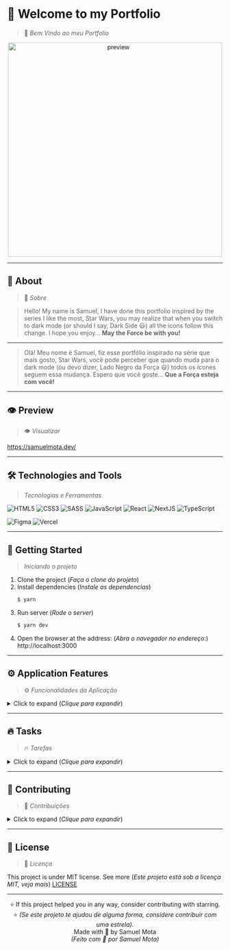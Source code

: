 <!-- SHIELDS EXAMPLE [![License: mit](https://img.shields.io/badge/License-mit-yellow.svg)](https://github.com/samuel-mota/PROJECT-NAME/blob/main/LICENSE) -->

# 👋 Welcome to my Portfolio
> 👋 *Bem Vindo ao meu Portfolio*


<p align="center">
  <img src="https://i.ibb.co/XyztsFs/Samuel-Mota-DEV.gif" alt="preview" width="500px" />  
<!-- ![Preview](https://i.ibb.co/mywwmZf/Inicio-move-it.gif) -->
</p>
<hr>

## 🚀 About
> 🚀 *Sobre*

>Hello! My name is Samuel, I have done this portfolio inspired by the series I like the most, Star Wars, you may realize that when you switch to dark mode (or should I say, Dark Side 😃) all the icons follow this change. I hope you enjoy... **May the Force be with you!**

---

>Olá! Meu nome é Samuel, fiz esse portfólio inspirado na série que mais gosto, Star Wars, você pode perceber que quando muda para o dark mode (ou devo dizer, Lado Negro da Força 😃) todos os ícones seguem essa mudança. Espero que você goste... **Que a Força esteja com você!**

<hr>

## 👁️ Preview
> 👁️ *Visualizar*

https://samuelmota.dev/

<hr>

## 🛠️ Technologies and Tools
> *Tecnologias e Ferramentas*

![HTML5](https://img.shields.io/badge/-HTML5-E34F26?style=flat&logo=html5&logoColor=fff)
![CSS3](https://img.shields.io/badge/-CSS3-1572B6?style=flat&logo=css3&logoColor=fff)
![SASS](https://img.shields.io/badge/-Sass-CC6699?style=flat&logo=sass&logoColor=fff)
![JavaScript](https://img.shields.io/badge/-JavaScript-F7DF1E?style=flat&logo=javascript&logoColor=000)
![React](https://img.shields.io/badge/-React-61DAFB?style=flat&logo=react&logoColor=000)
![NextJS](https://img.shields.io/badge/-NextJS-000000?style=flat&logo=next-dot-js&logoColor=fff)
![TypeScript](https://img.shields.io/badge/-Typescript-3178C6?style=flat&logo=typescript&logoColor=fff)

![Figma](https://img.shields.io/badge/-Figma-F24E1E?style=flat&logo=Figma&logoColor=fff)
![Vercel](https://img.shields.io/badge/-Vercel-000000?style=flat&logo=vercel&logoColor=fff)


<hr>

## 🏁 Getting Started
> *Iniciando o projeto*

1. Clone the project (*Faça o clone do projeto*)
2. Install dependencies (*Instale as dependencias*)
	```bash
	$ yarn
	```
3. Run server (*Rode o server*)
	```bash
	$ yarn dev
	```
4. Open the browser at the address: (*Abra o navegador no endereço:*)
http://localhost:3000

<hr>

## ⚙️ Application Features
> ⚙️ *Funcionalidades da Aplicação*
<details>
<summary>Click to expand (<em>Clique para expandir</em>)</summary>
- Dark Mode or Dark Side (*Dark Mode ou Lado Negro da Força*) 
	<p align="center"><img src="https://i.ibb.co/9w6RVMh/Samuel-Mota-DEV-darkmode.gif" alt="level changing" width="500px" /></p>
- Responsiveness (*Responsivo*) 
	<p align="center"><img src="https://i.ibb.co/y0fg0rX/Samuel-Mota-DEV-responsive.gif" alt="responsive" width="500px" /></p>
</details>
<hr>

## 🔥 Tasks
> 🔥 *Tarefas*
<details>
<summary>Click to expand (<em>Clique para expandir</em>)</summary>

- [ ] Add more information in the Skills and Tools icons
- [ ] Localization (PT/ES)
- [x] Dark Theme 
- [x] Responsiveness

</details>
<hr>

## 🤝 Contributing
> 🤝 *Contribuições*
<details>
<summary>Click to expand (<em>Clique para expandir</em>)</summary>
Contributions, issues and feature requests are welcome! Follow these steps: (*Contribuições, problemas e solicitações de funcionalidades são bem-vindas! Siga os passos:*)

1. **Fork** this project (***Fork** este projeto*)
2. On your code editor terminal: (*No terminal do seu editor de código*)
	1. Create a branch with your feature: (*Crie uma branch para a nova funcionalidade:*)
	```bash
	$ git checkout -b feature
	```
	2. Commit your changes: (*Commit suas alterações:*)
	```bash
	$ git commit -am "add new feature"
	```
	3. Push your branch: (*Push sua branch:*)
	```bash
	$ git push origin my-feature
	```
3. Create a new **Pull Request** (*Crie uma nova **Pull Request***)
4. After your pull request is merged, you can safely **delete your branch**. (*Após seu pull request estiver com status merged, você pode **deletar sua branch** com segurança.*)
</details>
<hr>

## 📝 License
> 📝 *Licença*

This project is under MIT license. See more (*Este projeto está sob a licença MIT, veja mais*) [LICENSE](https://github.com/samuel-mota/PROJECT-NAME/blob/main/LICENSE)

---

<p align="center">
⭐ If this project helped you in any way, consider contributing with starring.<br>
⭐ <em>(Se este projeto te ajudou de alguma forma, considere contribuir com uma estrela).</em><br>
Made with 💛 by Samuel Mota<br>
<em>(Feito com 💛 por Samuel Mota)
</p>
